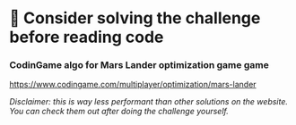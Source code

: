 # 🚩 Consider solving the challenge before reading code

### CodinGame algo for Mars Lander optimization game game

https://www.codingame.com/multiplayer/optimization/mars-lander

_Disclaimer: this is way less performant than other solutions on the website. You can check them out after doing the challenge yourself._
